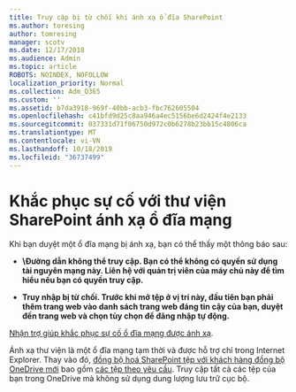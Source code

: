 ```yaml
---
title: Truy cập bị từ chối khi ánh xạ ổ đĩa SharePoint
ms.author: toresing
author: tomresing
manager: scotv
ms.date: 12/17/2018
ms.audience: Admin
ms.topic: article
ROBOTS: NOINDEX, NOFOLLOW
localization_priority: Normal
ms.collection: Adm_O365
ms.custom: ''
ms.assetid: b7da3918-969f-40bb-acb3-fbc762605504
ms.openlocfilehash: c41bfd9d25c8aa946a4ec5156be6d2424f4e2133
ms.sourcegitcommit: 037331d71f06750d972c0b6278b23bb15c4806ca
ms.translationtype: MT
ms.contentlocale: vi-VN
ms.lasthandoff: 10/18/2019
ms.locfileid: "36737499"
---
```

# <a name="fix-problems-with-sharepoint-libraries-mapped-to-network-drives"></a>Khắc phục sự cố với thư viện SharePoint ánh xạ ổ đĩa mạng

Khi bạn duyệt một ổ đĩa mạng bị ánh xạ, bạn có thể thấy một thông báo sau:
  
- **\\Đường dẫn không thể truy cập. Bạn có thể không có quyền sử dụng tài nguyên mạng này. Liên hệ với quản trị viên của máy chủ này để tìm hiểu nếu bạn có quyền truy cập.**

- **Truy nhập bị từ chối. Trước khi mở tệp ở vị trí này, đầu tiên bạn phải thêm trang web vào danh sách trang web đáng tin cậy của bạn, duyệt đến trang web và chọn tùy chọn để đăng nhập tự động.**

[Nhận trợ giúp khắc phục sự cố ổ đĩa mạng được ánh xạ](https://docs.microsoft.com/sharepoint/support/administration/troubleshoot-mapped-network-drives).
  
Ánh xạ thư viện là một ổ đĩa mạng tạm thời và được hỗ trợ chỉ trong Internet Explorer. Thay vào đó, [đồng bộ hoá SharePoint tệp với khách hàng đồng bộ OneDrive mới](https://support.office.com/article/6de9ede8-5b6e-4503-80b2-6190f3354a88.aspx) bao gồm [các tệp theo yêu cầu](https://support.office.com/article/0e6860d3-d9f3-4971-b321-7092438fb38e.aspx). Truy cập tất cả các tệp của bạn trong OneDrive mà không sử dụng dung lượng lưu trữ cục bộ.
  